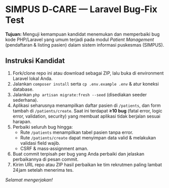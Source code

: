 
# SIMPUS D‑CARE — Laravel Bug‑Fix Test

**Tujuan:** Menguji kemampuan kandidat menemukan dan memperbaiki bug kode PHP/Laravel yang umum
terjadi pada modul *Patient Management* (pendaftaran & listing pasien) dalam sistem informasi puskesmas (SIMPUS).

## Instruksi Kandidat
1. Fork/clone repo ini atau download sebagai ZIP, lalu buka di environment Laravel lokal Anda.
2. Jalankan `composer install` serta `cp .env.example .env` & atur koneksi database.
3. Jalankan `php artisan migrate:fresh --seed` (disediakan seeder sederhana).
4. Aplikasi seharusnya menampilkan daftar pasien di `/patients`, dan form tambah di `/patients/create`.
   Saat ini terdapat **≥10 bug** (fatal error, logic error, validation, security) yang membuat aplikasi tidak berjalan sesuai harapan.
5. Perbaiki seluruh bug hingga:
   - Rute `/patients` menampilkan tabel pasien tanpa error.
   - Rute `/patients/create` dapat menyimpan data valid & melakukan validasi field wajib.
   - CSRF & mass‑assignment aman.
6. Buat commit terpisah per bug yang Anda perbaiki dan jelaskan perbaikannya di pesan commit.
7. Kirim URL repo atau ZIP hasil perbaikan ke tim rekrutmen paling lambat 24 jam setelah menerima tes.

*Selamat mengerjakan!*
